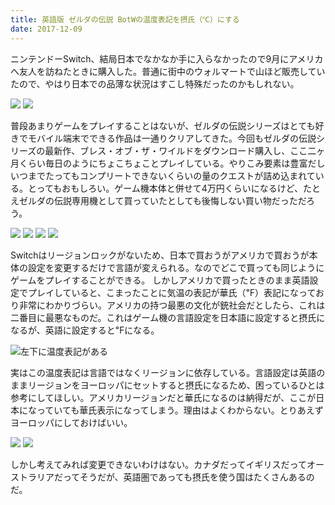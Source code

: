 ```yaml
---
title: 英語版 ゼルダの伝説 BotWの温度表記を摂氏（℃）にする
date: 2017-12-09
---
```


ニンテンドーSwitch、結局日本でなかなか手に入らなかったので9月にアメリカへ友人を訪ねたときに購入した。普通に街中のウォルマートで山ほど販売していたので、やはり日本での品薄な状況はすこし特殊だったのかもしれない。

![](https://photos.xar.sh/25057277728_6a6a740ece_b.jpg)
![](https://photos.xar.sh/25057277798_d4b0cc8761_b.jpg)

普段あまりゲームをプレイすることはないが、ゼルダの伝説シリーズはとても好きでモバイル端末でできる作品は一通りクリアしてきた。今回もゼルダの伝説シリーズの最新作、ブレス・オブ・ザ・ワイルドをダウンロード購入し、ここ二ヶ月くらい毎日のようにちょこちょことプレイしている。やりこみ要素は豊富だしいつまでたってもコンプリートできないくらいの量のクエストが詰め込まれている。とってもおもしろい。ゲーム機本体と併せて4万円くらいになるけど、たとえゼルダの伝説専用機として買っていたとしても後悔しない買い物だっただろう。

![](https://photos.xar.sh/24064529127_fbcd180213_b.jpg)
![](https://photos.xar.sh/25057266448_8bac6b451c_b.jpg)
![](https://photos.xar.sh/38893460522_29f47bff14_b.jpg)
![](https://photos.xar.sh/25057270688_e2982c52f7_b.jpg)

Switchはリージョンロックがないため、日本で買おうがアメリカで買おうが本体の設定を変更するだけで言語が変えられる。なのでどこで買っても同じようにゲームをプレイすることができる。 
しかしアメリカで買ったときのまま英語設定でプレイしていると、こまったことに気温の表記が華氏（℉）表記になっており非常にわかりづらい。アメリカの持つ最悪の文化が銃社会だとしたら、これは二番目に最悪なものだ。これはゲーム機の言語設定を日本語に設定すると摂氏になるが、英語に設定すると℉になる。

![左下に温度表記がある](https://photos.xar.sh/25057271118_ed854425a0_b.jpg)

実はこの温度表記は言語ではなくリージョンに依存している。言語設定は英語のままリージョンをヨーロッパにセットすると摂氏になるため、困っているひとは参考にしてほしい。アメリカリージョンだと華氏になるのは納得だが、ここが日本になっていても華氏表示になってしまう。理由はよくわからない。とりあえずヨーロッパにしておけばいい。

![](https://photos.xar.sh/24064528607_1c2a565580_b.jpg)
![](https://photos.xar.sh/25057271028_620d47102d_b.jpg)

しかし考えてみれば変更できないわけはない。カナダだってイギリスだってオーストラリアだってそうだが、英語圏であっても摂氏を使う国はたくさんあるのだ。
